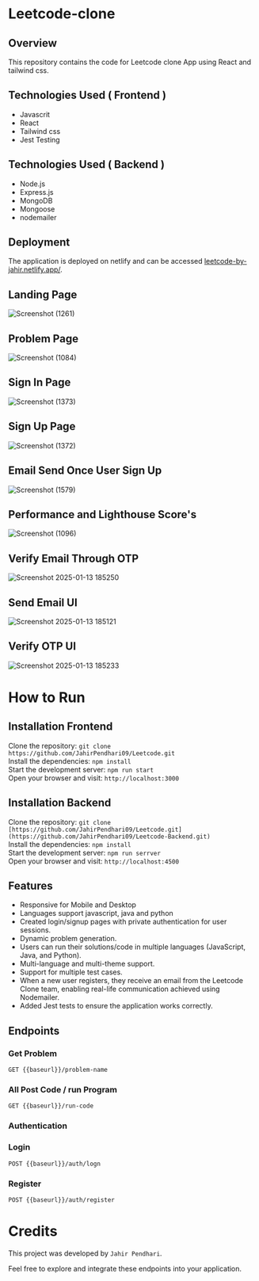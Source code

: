 # Leetcode-clone

## Overview
This repository contains the code for Leetcode clone App using React and tailwind css.

## Technologies Used ( Frontend )
  - Javascrit
  - React
  - Tailwind css
  - Jest Testing
    
## Technologies Used ( Backend )
  - Node.js
  - Express.js
  - MongoDB
  - Mongoose
  - nodemailer

## Deployment

The application is deployed on netlify and can be accessed [leetcode-by-jahir.netlify.app/](https://leetcode-by-jahirp.netlify.app/).

## Landing Page

![Screenshot (1261)](https://github.com/user-attachments/assets/4734fd88-82b4-44ff-ae20-bb945ffaac2c)


## Problem Page

![Screenshot (1084)](https://github.com/user-attachments/assets/a625e697-3672-491c-8ab8-0a4fc7d7418a)

## Sign In Page

![Screenshot (1373)](https://github.com/user-attachments/assets/373bde27-5739-402a-8a7b-fd1c03d707ea)


## Sign Up Page

![Screenshot (1372)](https://github.com/user-attachments/assets/f800431f-6e98-4092-97a8-6af3d203e6f3)


## Email Send Once User Sign Up

![Screenshot (1579)](https://github.com/user-attachments/assets/4cee5acd-ffcd-4166-aa34-52bfaf1b5033)


## Performance and Lighthouse Score's

![Screenshot (1096)](https://github.com/user-attachments/assets/83a81493-c761-48ca-b98f-75316ac2783a)


## Verify Email Through OTP

![Screenshot 2025-01-13 185250](https://github.com/user-attachments/assets/7a858d6f-69d0-4627-afb6-6b5aedaff601)


## Send Email UI

![Screenshot 2025-01-13 185121](https://github.com/user-attachments/assets/e8857db7-0ab8-4164-b989-cb13032bc1a3)


## Verify OTP UI

![Screenshot 2025-01-13 185233](https://github.com/user-attachments/assets/6e9a8e1d-59a9-490b-9b11-f2c13b0a27a5)


 # How to Run <br/>
 
   <h2>Installation Frontend </h2>
   
   Clone the repository:   ``` git clone https://github.com/JahirPendhari09/Leetcode.git  ``` <br/>
   Install the dependencies:   ``` npm install ``` <br/>
   Start the development server:   ``` npm run start ``` <br/>
   Open your browser and visit:   ``` http://localhost:3000 ``` <br/>


   <h2>Installation Backend </h2>
   
   Clone the repository:   ``` git clone [https://github.com/JahirPendhari09/Leetcode.git](https://github.com/JahirPendhari09/Leetcode-Backend.git)  ``` <br/>
   Install the dependencies:   ``` npm install ``` <br/>
   Start the development server:   ``` npm run serrver ``` <br/>
   Open your browser and visit:   ``` http://localhost:4500 ``` <br/>
   


   ## Features 
   
  - Responsive for Mobile and Desktop
  - Languages support javascript, java and python
  - Created login/signup pages with private authentication for user sessions.
  - Dynamic problem generation.
  - Users can run their solutions/code in multiple languages (JavaScript, Java, and Python).
  - Multi-language and multi-theme support.
  - Support for multiple test cases.
  - When a new user registers, they receive an email from the Leetcode Clone team, enabling real-life communication achieved using Nodemailer.
  - Added Jest tests to ensure the application works correctly.

   <h2>Endpoints</h2>
   <h3>Get Problem</h3>
   <pre><code>GET {{baseurl}}/problem-name </code></pre>

   <h3>All Post Code / run Program</h3>
   <pre><code>GET {{baseurl}}/run-code </code></pre>

   <h3>Authentication</h3>
   <h3>Login</h3>
   <pre><code>POST {{baseurl}}/auth/logn </code></pre>

   <h3>Register</h3>
   <pre><code>POST {{baseurl}}/auth/register </code></pre>

 
   # Credits <br/>
   This project was developed by ```Jahir Pendhari```.

   <p>Feel free to explore and integrate these endpoints into your application.</p>
  

